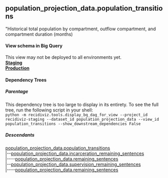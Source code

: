 ## population_projection_data.population_transitions
"Historical total population by compartment, outflow compartment,
and compartment duration (months)

#### View schema in Big Query
This view may not be deployed to all environments yet.<br/>
[**Staging**](https://console.cloud.google.com/bigquery?pli=1&p=recidiviz-staging&page=table&project=recidiviz-staging&d=population_projection_data&t=population_transitions)
<br/>
[**Production**](https://console.cloud.google.com/bigquery?pli=1&p=recidiviz-123&page=table&project=recidiviz-123&d=population_projection_data&t=population_transitions)
<br/>

#### Dependency Trees

##### Parentage
This dependency tree is too large to display in its entirety. To see the full tree, run the following script in your shell: <br/>
```python -m recidiviz.tools.display_bq_dag_for_view --project_id recidiviz-staging --dataset_id population_projection_data --view_id population_transitions --show_downstream_dependencies False```

##### Descendants
[population_projection_data.population_transitions](../population_projection_data/population_transitions.md) <br/>
|--[population_projection_data.incarceration_remaining_sentences](../population_projection_data/incarceration_remaining_sentences.md) <br/>
|----[population_projection_data.remaining_sentences](../population_projection_data/remaining_sentences.md) <br/>
|--[population_projection_data.supervision_remaining_sentences](../population_projection_data/supervision_remaining_sentences.md) <br/>
|----[population_projection_data.remaining_sentences](../population_projection_data/remaining_sentences.md) <br/>

